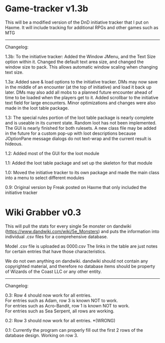 # Game-tracker v1.3b
This will be a modified version of the DnD initiative tracker that I put on Haxme. It will include tracking for additional RPGs and other games such as MTG

----------------
Changelog:

1.3b: To the initiative tracker: Added the Window JMenu, and the Text Size option within it. Changed the default text area size, and changed the window size to pack. This allows automatic window scaling when changing text size.

1.3a: Added save & load options to the initiative tracker. DMs may now save in the middle of an encounter (at the top of initiative) and load it back up later. DMs may also add all mobs to a planned future encounter ahead of time to be loaded when the players get to it. Added scrollbar to the initiative text field for large encounters. Minor optimizations and changes were also made in the loot table package.

1.3: The special rules portion of the loot table package is nearly complete and is useable in its current state. Random loot has not been implemented. The GUI is nearly finished for both rulesets. A new class file may be added in the future for a custom pop-up with loot descriptions because JOptionPane message dialogs do not text-wrap and the current result is hideous. 

1.2: Added most of the GUI for the loot module

1.1: Added the loot table package and set up the skeleton for that module

1.0: Moved the initiative tracker to its own package and made the main class into a menu to select different modules

0.9: Original version by Freak posted on Haxme that only included the initiative tracker

# Wiki Grabber v0.3
This will pull the stats for every single 5e monster on dandwiki (https://www.dandwiki.com/wiki/5e_Monsters) and puts the information into individual .csv files for a comprehensive database.

Model .csv file is uploaded as 0000.csv The links in the table are just notes for certain entries that have those characteristics.

We do not own anything on dandwiki. dandwiki should not contain any copyrighted material, and therefore no database items should be property of Wizards of the Coast LLC or any other entity.

----------------
Changelog:

0.3: Row 4 should now work for all entries.  
For entries such as Adam, row 3 is known NOT to work.  
For entries such as Acro-Bandit, row 1 is known NOT to work.  
For entries such as Sea Serpent, all rows are working.  

0.2: Row 3 should now work for all entries. *(WRONG)

0.1: Currently the program can properly fill out the first 2 rows of the database design. Working on row 3.

